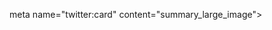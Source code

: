 meta name="twitter:card" content="summary_large_image">
<meta name="twitter:title" content="عنوان المقالة أو الصفحة">
<meta name="twitter:description" content="وصف مختصر وجذاب للمحتوى">
<meta name="twitter:image" content="https://www.w3schools.com/images/picture.jpg">
<meta name="twitter:site" content="@YourTwitterHandle">
<meta name="twitter:creator" content="@YourTwitterHandle">
